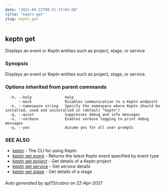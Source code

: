 ```yaml
---
date: "2021-04-22T09:31:37+02:00"
title: "keptn get"
slug: keptn_get
---
```

## keptn get

Displays an event or Keptn entities such as project, stage, or service

### Synopsis

Displays an event or Keptn entities such as project, stage, or service.

### Options inherited from parent commands

```
  -h, --help               help
      --mock               Disables communication to a Keptn endpoint
  -n, --namespace string   Specify the namespace where Keptn should be installed, used and uninstalled in (default "keptn")
  -q, --quiet              Suppresses debug and info messages
  -v, --verbose            Enables verbose logging to print debug messages
  -y, --yes                Assume yes for all user prompts
```

### SEE ALSO

* [keptn](../keptn/)	 - The CLI for using Keptn
* [keptn get event](../keptn_get_event/)	 - Returns the latest Keptn event specified by event type
* [keptn get project](../keptn_get_project/)	 - Get details of a Keptn project
* [keptn get service](../keptn_get_service/)	 - Get service details
* [keptn get stage](../keptn_get_stage/)	 - Get details of a stage

###### Auto generated by spf13/cobra on 22-Apr-2021
